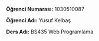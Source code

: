 **Öğrenci Numarası:** 1030510087

**Öğrenci Adı:** Yusuf Kelbaş

**Ders Adı:** BS435 Web Programlama
